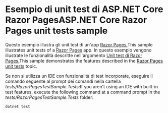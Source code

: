 # <a name="aspnet-core-razor-pages-unit-tests-sample"></a><span data-ttu-id="469b2-101">Esempio di unit test di ASP.NET Core Razor Pages</span><span class="sxs-lookup"><span data-stu-id="469b2-101">ASP.NET Core Razor Pages unit tests sample</span></span>

<span data-ttu-id="469b2-102">Questo esempio illustra gli unit test di un'app [Razor Pages.](https://docs.microsoft.com/aspnet/core/mvc/razor-pages)</span><span class="sxs-lookup"><span data-stu-id="469b2-102">This sample illustrates unit tests of a [Razor Pages](https://docs.microsoft.com/aspnet/core/mvc/razor-pages) app.</span></span> <span data-ttu-id="469b2-103">In questo esempio vengono illustrate le funzionalità descritte nell'argomento [Unit test di Razor Pages.](https://docs.microsoft.com/aspnet/core/test/razor-pages-tests)</span><span class="sxs-lookup"><span data-stu-id="469b2-103">This sample demonstrates the features described in the [Razor Pages unit tests](https://docs.microsoft.com/aspnet/core/test/razor-pages-tests) topic.</span></span>

<span data-ttu-id="469b2-104">Se non si utilizza un IDE con funzionalità di test incorporate, eseguire il comando seguente al prompt dei comandi nella cartella *tests/RazorPagesTestSample.Tests:*</span><span class="sxs-lookup"><span data-stu-id="469b2-104">If you aren't using an IDE with built-in test features, execute the following command at a command prompt in the *tests/RazorPagesTestSample.Tests* folder:</span></span>

```console
dotnet test
```
